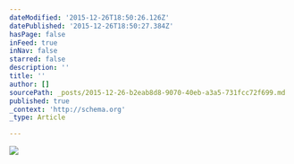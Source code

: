 ```yaml
---
dateModified: '2015-12-26T18:50:26.126Z'
datePublished: '2015-12-26T18:50:27.384Z'
hasPage: false
inFeed: true
inNav: false
starred: false
description: ''
title: ''
author: []
sourcePath: _posts/2015-12-26-b2eab8d8-9070-40eb-a3a5-731fcc72f699.md
published: true
_context: 'http://schema.org'
_type: Article

---
```

![](https://the-grid-user-content.s3-us-west-2.amazonaws.com/180a7ad0-d750-4f04-b076-b375c4c0ffff.jpg)